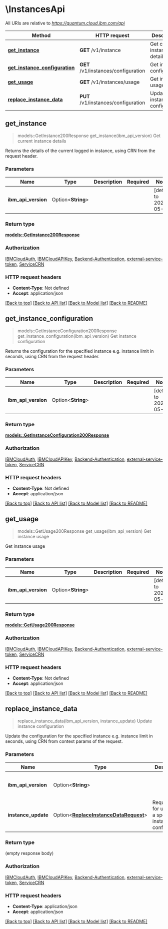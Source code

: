 # \InstancesApi

All URIs are relative to *https://quantum.cloud.ibm.com/api*

Method | HTTP request | Description
------------- | ------------- | -------------
[**get_instance**](InstancesApi.md#get_instance) | **GET** /v1/instance | Get current instance details
[**get_instance_configuration**](InstancesApi.md#get_instance_configuration) | **GET** /v1/instances/configuration | Get instance configuration
[**get_usage**](InstancesApi.md#get_usage) | **GET** /v1/instances/usage | Get instance usage
[**replace_instance_data**](InstancesApi.md#replace_instance_data) | **PUT** /v1/instances/configuration | Update instance configuration



## get_instance

> models::GetInstance200Response get_instance(ibm_api_version)
Get current instance details

Returns the details of the current logged in instance, using CRN from the request header.

### Parameters


Name | Type | Description  | Required | Notes
------------- | ------------- | ------------- | ------------- | -------------
**ibm_api_version** | Option<**String**> |  |  |[default to 2025-05-01]

### Return type

[**models::GetInstance200Response**](get_instance_200_response.md)

### Authorization

[IBMCloudAuth](../README.md#IBMCloudAuth), [IBMCloudAPIKey](../README.md#IBMCloudAPIKey), [Backend-Authentication](../README.md#Backend-Authentication), [external-service-token](../README.md#external-service-token), [ServiceCRN](../README.md#ServiceCRN)

### HTTP request headers

- **Content-Type**: Not defined
- **Accept**: application/json

[[Back to top]](#) [[Back to API list]](../README.md#documentation-for-api-endpoints) [[Back to Model list]](../README.md#documentation-for-models) [[Back to README]](../README.md)


## get_instance_configuration

> models::GetInstanceConfiguration200Response get_instance_configuration(ibm_api_version)
Get instance configuration

Returns the configuration for the specified instance e.g. instance limit in seconds, using CRN from the request header.

### Parameters


Name | Type | Description  | Required | Notes
------------- | ------------- | ------------- | ------------- | -------------
**ibm_api_version** | Option<**String**> |  |  |[default to 2025-05-01]

### Return type

[**models::GetInstanceConfiguration200Response**](get_instance_configuration_200_response.md)

### Authorization

[IBMCloudAuth](../README.md#IBMCloudAuth), [IBMCloudAPIKey](../README.md#IBMCloudAPIKey), [Backend-Authentication](../README.md#Backend-Authentication), [external-service-token](../README.md#external-service-token), [ServiceCRN](../README.md#ServiceCRN)

### HTTP request headers

- **Content-Type**: Not defined
- **Accept**: application/json

[[Back to top]](#) [[Back to API list]](../README.md#documentation-for-api-endpoints) [[Back to Model list]](../README.md#documentation-for-models) [[Back to README]](../README.md)


## get_usage

> models::GetUsage200Response get_usage(ibm_api_version)
Get instance usage

Get instance usage

### Parameters


Name | Type | Description  | Required | Notes
------------- | ------------- | ------------- | ------------- | -------------
**ibm_api_version** | Option<**String**> |  |  |[default to 2025-05-01]

### Return type

[**models::GetUsage200Response**](get_usage_200_response.md)

### Authorization

[IBMCloudAuth](../README.md#IBMCloudAuth), [IBMCloudAPIKey](../README.md#IBMCloudAPIKey), [Backend-Authentication](../README.md#Backend-Authentication), [external-service-token](../README.md#external-service-token), [ServiceCRN](../README.md#ServiceCRN)

### HTTP request headers

- **Content-Type**: Not defined
- **Accept**: application/json

[[Back to top]](#) [[Back to API list]](../README.md#documentation-for-api-endpoints) [[Back to Model list]](../README.md#documentation-for-models) [[Back to README]](../README.md)


## replace_instance_data

> replace_instance_data(ibm_api_version, instance_update)
Update instance configuration

Update the configuration for the specified instance e.g. instance limit in seconds, using CRN from context params of the request.

### Parameters


Name | Type | Description  | Required | Notes
------------- | ------------- | ------------- | ------------- | -------------
**ibm_api_version** | Option<**String**> |  |  |[default to 2025-05-01]
**instance_update** | Option<[**ReplaceInstanceDataRequest**](ReplaceInstanceDataRequest.md)> | Request body for updating a specified instance configuration. |  |

### Return type

 (empty response body)

### Authorization

[IBMCloudAuth](../README.md#IBMCloudAuth), [IBMCloudAPIKey](../README.md#IBMCloudAPIKey), [Backend-Authentication](../README.md#Backend-Authentication), [external-service-token](../README.md#external-service-token), [ServiceCRN](../README.md#ServiceCRN)

### HTTP request headers

- **Content-Type**: application/json
- **Accept**: application/json

[[Back to top]](#) [[Back to API list]](../README.md#documentation-for-api-endpoints) [[Back to Model list]](../README.md#documentation-for-models) [[Back to README]](../README.md)

